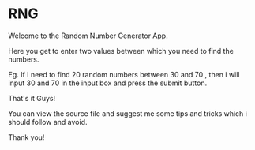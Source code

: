 # RNG
Welcome to the Random Number Generator App.

Here you get to enter two values between which you need to find the numbers.

Eg. If I need to find 20 random numbers between 30 and 70 , then i will input 30 and 70 in the input box and press the submit button.

That's it Guys!

You can view the source file and suggest me some tips and tricks which i should follow and avoid.

Thank you!